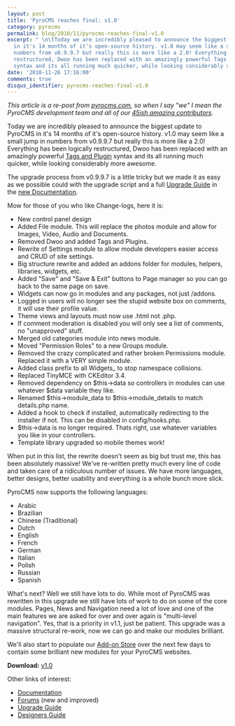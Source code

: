 ```yaml
---
layout: post
title: 'PyroCMS reaches final: v1.0'
category: pyrocms
permalink: blog/2010/11/pyrocms-reaches-final-v1.0
excerpt: " \n\tToday we are incredibly pleased to announce the biggest update to PyroCMS
  in it's 14 months of it's open-source history. v1.0 may seem like a small jump in
  numbers from v0.9.9.7 but really this is more like a 2.0! Everything has been logically
  restructured, Dwoo has been replaced with an amazingly powerful Tags and Plugin
  syntax and its all running much quicker, while looking considerably sexier. "
date: '2010-11-26 17:16:00'
comments: true
disqus_identifier: pyrocms-reaches-final-v1.0
---
```


_This article is a re-post from [pyrocms.com](http://pyrocms.com/), so when I say "we" I mean the PyroCMS development team and all of our [45ish amazing contributors](https://github.com/pyrocms/pyrocms/contributors)._

Today we are incredibly pleased to announce the biggest update to PyroCMS in it's 14 months of it's open-source history. v1.0 may seem like a small jump in numbers from v0.9.9.7 but really this is more like a 2.0! Everything has been logically restructured, Dwoo has been replaced with an amazingly powerful [Tags and Plugin](http://pyrocms.com/documentation/#designers/tags.html) syntax and its all running much quicker, while looking considerably more awesome.

The upgrade process from v0.9.9.7 is a little tricky but we made it as easy as we possible could with the upgrade script and a full [Upgrade Guide](http://pyrocms.com/documentation/#general/upgrades/0997_1.html) in the [new Documentation](http://pyrocms.com/documentation/).

Mow for those of you who like Change-logs, here it is:

- New control panel design
- Added File module. This will replace the photos module and allow for Images, Video, Audio and Documents.
- Removed Dwoo and added Tags and Plugins.
- Rewrite of Settings module to allow module developers easier access and CRUD of site settings.
- Big structure rewrite and added an addons folder for modules, helpers, libraries, widgets, etc.
- Added "Save" and "Save & Exit" buttons to Page manager so you can go back to the same page on save.
- Widgets can now go in modules and any packages, not just /addons.
- Logged in users will no longer see the stupid website box on comments, it will use their profile value.
- Theme views and layouts must now use .html not .php.
- If comment moderation is disabled you will only see a list of comments, no "unapproved" stuff.
- Merged old categories module into news module.
- Moved "Permission Roles" to a new Groups module.
- Removed the crazy complicated and rather broken Permissions module. Replaced it with a VERY simple module.
- Added class prefix to all Widgets\_ to stop namespace collisions.
- Replaced TinyMCE with CKEditor 3.4.
- Removed dependency on $this->data so controllers in modules can use whatever $data variable they like.
- Renamed $this->module\_data to $this->module\_details to match details.php name.
- Added a hook to check if installed, automatically redirecting to the installer if not. This can be disabled in config/hooks.php.
- $this->data is no longer required. Thats right, use whatever variables you like in your controllers.
- Template library upgraded so mobile themes work!

When put in this list, the rewrite doesn't seem as big but trust me, this has been absolutely massive! We've re-written pretty much every line of code and taken care of a ridiculous number of issues. We have more languages, better designs, better usability and everything is a whole bunch more slick.

PyroCMS now supports the following languages:

- Arabic
- Brazilian
- Chinese (Traditional)
- Dutch
- English
- French
- German
- Italian
- Polish
- Russian
- Spanish

What's next? Well we still have lots to do. While most of PyroCMS was rewritten in this upgrade we still have lots of work to do on some of the core modules. Pages, News and Navigation need a lot of love and one of the main features we are asked for over and over again is "multi-level navigation". Yes, that is a priority in v1.1, just be patient. This upgrade was a massive structural re-work, now we can go and make our modules brilliant.

We'll also start to populate our [Add-on Store](http://pyrocms.com/store) over the next few days to contain some brilliant new modules for your PyroCMS websites.

**Download:** [v1.0](https://github.com/pyrocms/pyrocms/archives/v1.0)

Other links of interest:

- [Documentation](http://pyrocms.com/documentation/)
- [Forums](http://pyrocms.com/forums) (new and improved)
- [Upgrade Guide](http://pyrocms.com/documentation/#general/upgrades/0997_1.html)
- [Designers Guide](http://pyrocms.com/documentation/#designers/index.html)
